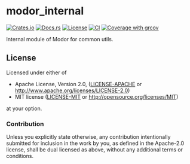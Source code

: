 # modor_internal

[![Crates.io](https://img.shields.io/crates/v/modor_internal.svg)](https://crates.io/crates/modor_internal)
[![Docs.rs](https://img.shields.io/docsrs/modor_internal)](https://docs.rs/crate/modor_internal)
[![License](https://img.shields.io/crates/l/modor_internal)](https://github.com/modor-engine/modor_internal)
[![CI](https://github.com/modor-engine/modor/actions/workflows/ci.yml/badge.svg)](https://github.com/modor-engine/modor/actions/workflows/ci.yml)
[![Coverage with grcov](https://img.shields.io/codecov/c/gh/modor-engine/modor)](https://app.codecov.io/gh/modor-engine/modor)

Internal module of Modor for common utils.

## License

Licensed under either of

* Apache License, Version 2.0, ([LICENSE-APACHE](../../LICENSE-APACHE) or http://www.apache.org/licenses/LICENSE-2.0)
* MIT license ([LICENSE-MIT](../../LICENSE-MIT) or http://opensource.org/licenses/MIT)

at your option.

### Contribution

Unless you explicitly state otherwise, any contribution intentionally submitted for inclusion in the work by you, as
defined in the Apache-2.0 license, shall be dual licensed as above, without any additional terms or conditions.
